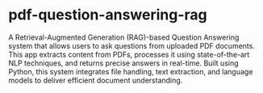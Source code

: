 # pdf-question-answering-rag
A Retrieval-Augmented Generation (RAG)-based Question Answering system that allows users to ask questions from uploaded PDF documents. This app extracts content from PDFs, processes it using state-of-the-art NLP techniques, and returns precise answers in real-time. Built using Python, this system integrates file handling, text extraction, and language models to deliver efficient document understanding.
